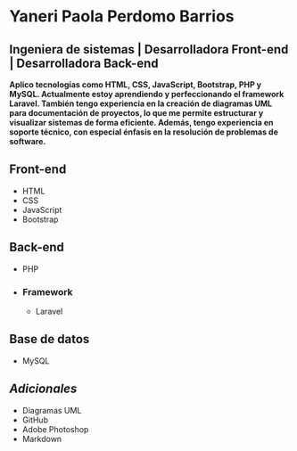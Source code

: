 # Yaneri Paola Perdomo Barrios
## Ingeniera de sistemas | Desarrolladora Front-end | Desarrolladora Back-end 

**Aplico tecnologías como HTML, CSS, JavaScript, Bootstrap, PHP y MySQL. Actualmente estoy aprendiendo y perfeccionando el framework Laravel. También tengo experiencia en la creación de diagramas UML para documentación de proyectos, lo que me permite estructurar y visualizar sistemas de forma eficiente. Además, tengo experiencia en soporte técnico, con especial énfasis en la resolución de problemas de software.**

## Front-end
* HTML
* CSS
* JavaScript
* Bootstrap
## Back-end
* PHP
- ### Framework
  - Laravel
## Base de datos
* MySQL
## _Adicionales_
* Diagramas UML
* GitHub
* Adobe Photoshop
* Markdown 
